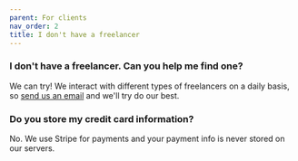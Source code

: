 ```yaml
---
parent: For clients
nav_order: 2
title: I don't have a freelancer
---
```


### I don't have a freelancer. Can you help me find one?

We can try! We interact with different types of freelancers on a daily basis, so [send us an email](mailto:hello@freelancerprotocol.com) and we'll try do our best.

### Do you store my credit card information?

No. We use Stripe for payments and your payment info is never stored on our servers.

